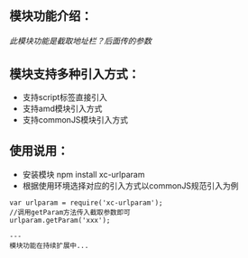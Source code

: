 
## 模块功能介绍：
###### 此模块功能是截取地址栏？后面传的参数
## 模块支持多种引入方式：
- 支持script标签直接引入
- 支持amd模块引入方式
- 支持commonJS模块引入方式
## 使用说用：
- 安装模块 npm install xc-urlparam
- 根据使用环境选择对应的引入方式以commonJS规范引入为例
~~~~
var urlparam = require('xc-urlparam');
//调用getParam方法传入截取参数即可
urlparam.getParam('xxx');

---
模块功能在持续扩展中...
 
